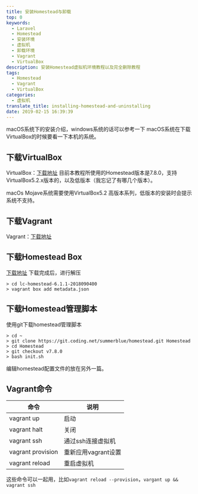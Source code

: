 ```yaml
---
title: 安装Homestead与卸载
top: 0
keywords:
  - Laravel
  - Homestead
  - 安装环境
  - 虚拟机
  - 卸载环境
  - Vagrant
  - VirtualBox
description: 安装Homestead虚拟机环境教程以及完全删除教程
tags:
  - Homestead
  - Vagrant
  - VirtualBox
categories:
  - 虚拟机
translate_title: installing-homestead-and-uninstalling
date: 2019-02-15 16:39:39
---
```


macOS系统下的安装介绍，windows系统的话可以参考一下
macOS系统在下载VirtualBox的时候要看一下本机的系统。

<!-- more -->

## 下载VirtualBox
VirtualBox：[下载地址](https://www.virtualbox.org/wiki/Downloads)
目前本教程所使用的Homestead版本是7.8.0，支持VirtualBox5.2.x版本的，以及低版本（我忘记了有哪几个版本）。

macOs Mojave系统需要使用VirtualBox5.2 高版本系列，低版本的安装时会提示系统不支持。

## 下载Vagrant
Vagrant：[下载地址](https://www.vagrantup.com/downloads.html)

## 下载Homestead Box
[下载地址](http://download.fsdhub.com/lc-homestead-6.1.1-2018090400.zip)
下载完成后，进行解压
```
> cd lc-homestead-6.1.1-2018090400
> vagrant box add metadata.json
```

## 下载Homestead管理脚本
使用git下载homestead管理脚本
```
> cd ~
> git clone https://git.coding.net/summerblue/homestead.git Homestead
> cd Homestead
> git checkout v7.8.0
> bash init.sh
```
编辑homestead配置文件的放在另外一篇。

## Vagrant命令
| 命令 | 说明 |
| ------ | ------ |
| vagrant up | 启动 |
| vagrant halt | 关闭 |
| vagrant ssh | 通过ssh连接虚拟机 |
| vagrant provision | 重新应用vagrant设置 |
| vagrant reload | 重启虚拟机 |

这些命令可以一起用，比如`vagrant reload --provision`，`vargant up && vagrant ssh`